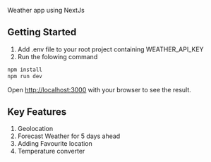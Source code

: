 Weather app using NextJs

## Getting Started

1. Add .env file to your root project containing WEATHER_API_KEY
2. Run the folowing command
```bash
npm install
npm run dev

```
Open [http://localhost:3000](http://localhost:3000) with your browser to see the result.

## Key Features

1. Geolocation
2. Forecast Weather for 5 days ahead
3. Adding Favourite location
4. Temperature converter

